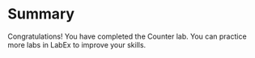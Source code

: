 # Summary

Congratulations! You have completed the Counter lab. You can practice more labs in LabEx to improve your skills.
